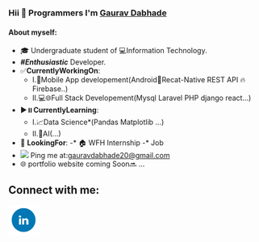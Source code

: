 ### Hii 🙏 Programmers I'm [Gaurav Dabhade](http://github.com/Sangammeshwarmelkunde) 
#### About myself: 
- 🎓 Undergraduate student of 💻Information Technology. 
-  ***#Enthusiastic*** Developer. 
- ✅**CurrentlyWorkingOn**: 
  - I.📱Mobile App developement(Android💙Recat-Native REST API 🔥Firebase..) 
  - II.💻🌐Full Stack Developement(Mysql Laravel PHP django react...) 
- ▶️⏸️**CurrentlyLearning**: 
  - I.📈Data Science*(Pandas Matplotlib ...) 
  - II.🤖AI(...) 
- 🔎 **LookingFor**: 
  -* 🏠 WFH Internship 
  -* Job 
- [<img src="https://img.icons8.com/color/48/000000/gmail.png" width="1.9%"/>](https://www.gmail.com/) Ping me at:gauravdabhade20@gmail.com 
- 🌐 portfolio website coming Soon🔜 ... 

## Connect with me:
<a title="Gaurav-Dabhde" href="https://linkedin.com/in/gaurav-dabhade"><img src="https://github.com/aritraroy/social-icons/blob/master/linkedin-icon.png?raw=true" width="60"></a> 
